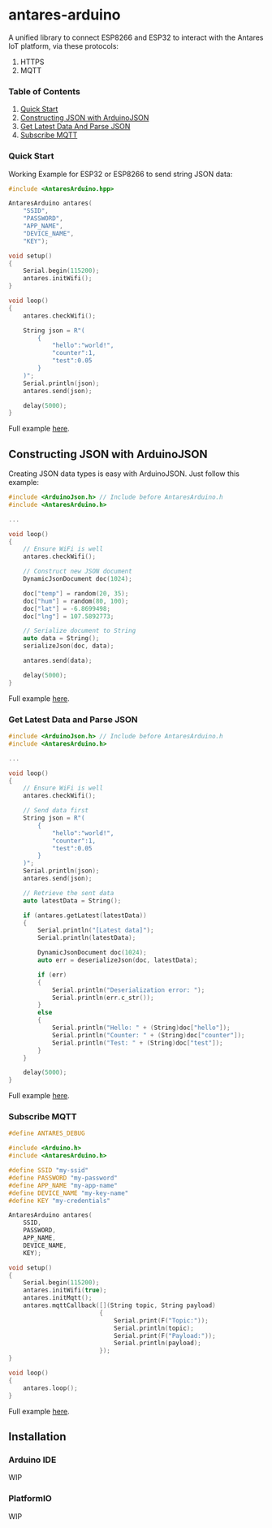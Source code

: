 # antares-arduino

A unified library to connect ESP8266 and ESP32 to interact with the Antares IoT platform, via these protocols:

1. HTTPS
2. MQTT

### Table of Contents

1. [Quick Start](https://github.com/antaresdocumentation/antares-arduino#quick-start)
2. [Constructing JSON with ArduinoJSON](https://github.com/antaresdocumentation/antares-arduino#constructing-json-with-arduinojson)
3. [Get Latest Data And Parse JSON](https://github.com/antaresdocumentation/antares-arduino#get-latest-data-and-parse-json)
4. [Subscribe MQTT](https://github.com/antaresdocumentation/antares-arduino#subscribe-mqtt)

### Quick Start

Working Example for ESP32 or ESP8266 to send string JSON data:

```cpp
#include <AntaresArduino.hpp>

AntaresArduino antares(
    "SSID",
    "PASSWORD",
    "APP_NAME",
    "DEVICE_NAME",
    "KEY");

void setup()
{
    Serial.begin(115200);
    antares.initWifi();
}

void loop()
{
    antares.checkWifi();

    String json = R"(
        {
            "hello":"world!",
            "counter":1,
            "test":0.05
        }
    )";
    Serial.println(json);
    antares.send(json);

    delay(5000);
}
```

Full example [here](https://github.com/antaresdocumentation/antares-arduino/blob/main/examples/Store/Store.ino).

## Constructing JSON with ArduinoJSON

Creating JSON data types is easy with ArduinoJSON. Just follow this example:

```cpp
#include <ArduinoJson.h> // Include before AntaresArduino.h
#include <AntaresArduino.h>

...

void loop()
{
    // Ensure WiFi is well
    antares.checkWifi();

    // Construct new JSON document
    DynamicJsonDocument doc(1024);

    doc["temp"] = random(20, 35);
    doc["hum"] = random(80, 100);
    doc["lat"] = -6.8699498;
    doc["lng"] = 107.5892773;

    // Serialize document to String
    auto data = String();
    serializeJson(doc, data);

    antares.send(data);

    delay(5000);
}

```

Full example [here](https://github.com/antaresdocumentation/antares-arduino/blob/main/examples/StoreJSON/StoreJSON.ino).

### Get Latest Data and Parse JSON

```cpp
#include <ArduinoJson.h> // Include before AntaresArduino.h
#include <AntaresArduino.h>

...

void loop()
{
    // Ensure WiFi is well
    antares.checkWifi();

    // Send data first
    String json = R"(
        {
            "hello":"world!",
            "counter":1,
            "test":0.05
        }
    )";
    Serial.println(json);
    antares.send(json);

    // Retrieve the sent data
    auto latestData = String();

    if (antares.getLatest(latestData))
    {
        Serial.println("[Latest data]");
        Serial.println(latestData);

        DynamicJsonDocument doc(1024);
        auto err = deserializeJson(doc, latestData);

        if (err)
        {
            Serial.println("Deserialization error: ");
            Serial.println(err.c_str());
        }
        else
        {
            Serial.println("Hello: " + (String)doc["hello"]);
            Serial.println("Counter: " + (String)doc["counter"]);
            Serial.println("Test: " + (String)doc["test"]);
        }
    }

    delay(5000);
}

```

Full example [here](https://github.com/antaresdocumentation/antares-arduino/blob/main/examples/StoreAndGetJSON/StoreAndGetJSON.ino).

### Subscribe MQTT

```cpp
#define ANTARES_DEBUG

#include <Arduino.h>
#include <AntaresArduino.h>

#define SSID "my-ssid"
#define PASSWORD "my-password"
#define APP_NAME "my-app-name"
#define DEVICE_NAME "my-key-name"
#define KEY "my-credentials"

AntaresArduino antares(
    SSID,
    PASSWORD,
    APP_NAME,
    DEVICE_NAME,
    KEY);

void setup()
{
    Serial.begin(115200);
    antares.initWifi(true);
    antares.initMqtt();
    antares.mqttCallback([](String topic, String payload)
                         {
                             Serial.print(F("Topic:"));
                             Serial.println(topic);
                             Serial.print(F("Payload:"));
                             Serial.println(payload);
                         });
}

void loop()
{
    antares.loop();
}
```
Full example [here](https://github.com/antaresdocumentation/antares-arduino/blob/main/examples/MQTTSubscribe/MQTTSubscribe.ino).

## Installation

### Arduino IDE

WIP

### PlatformIO

WIP
